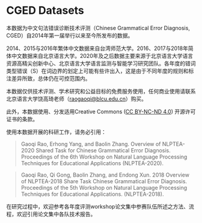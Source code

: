# CGED Datasets

本数据为中文句法错误诊断技术评测（Chinese Grammatical Error Diagnosis, CGED）自2014年第一届举行以来至今所发布的数据。

2014、2015与2016年繁体中文数据来自台湾师范大学。2016、2017与2018年简体中文数据来自北京语言大学。2020年及之后数据主要来源于北京语言大学语言资源高精尖创新中心、北京语言大学语言监测与智能学习研究团队。各年度的错词类型错误（S）在词边界的划定上可能有些许出入，这是由于不同年度的规则和标注差异所致，总体仍在可控范围内。

本数据仅供技术评测、学术研究和公益目标的免费服务使用，任何商业使用请联系北京语言大学饶高琦老师（raogaoqi@blcu.edu.cn）购买。

此外，本数据使用、分发适用Creative Commons ([CC BY-NC-ND 4.0](http://creativecommons.org/version4)) 开源许可证书的条款。

使用本数据开展的科研工作，请务必引用：

> Gaoqi Rao, Erhong Yang, and Baolin Zhang. Overview of NLPTEA-2020 Shared Task for Chinese Grammatical Error Diagnosis. Proceedings of the 6th Workshop on Natural Language Processing Techniques for Educational Applications (NLPTEA-2020).

> Gaoqi Rao, Qi Gong, Baolin Zhang, and Endong Xun. 2018 Overview of NLPTEA-2018 Share Task Chinese Grammatical Error Diagnosis. Proceedings of the 5th Workshop on Natural Language Processing Techniques for Educational Applications. (NLPTEA-2018).

在研究过程中，欢迎参考各年度评测workshop论文集中参赛队伍所述之方法、流程，欢迎引用论文集中各队技术报告。
